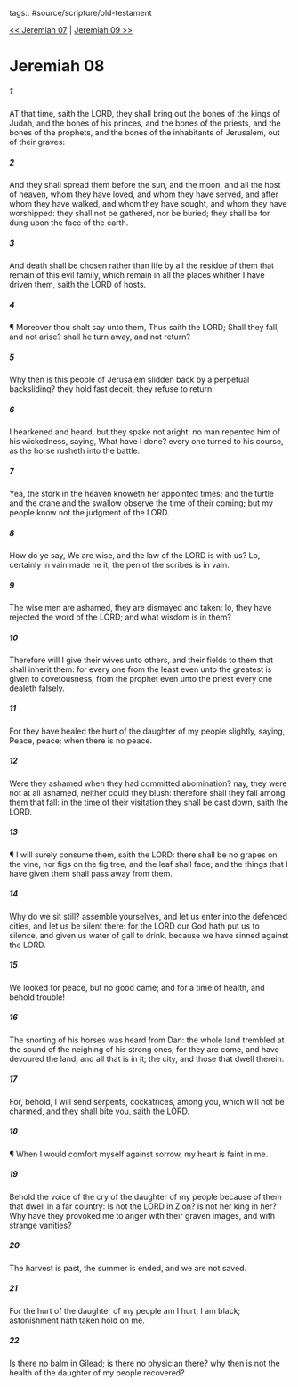 tags:: #source/scripture/old-testament

[<< Jeremiah 07](old-testament/24_Jeremiah/Jeremiah_07.md) | [Jeremiah 09 >>](old-testament/24_Jeremiah/Jeremiah_09.md)

# Jeremiah 08

##### 1

AT that time, saith the LORD, they shall bring out the bones of the kings of Judah, and the bones of his princes, and the bones of the priests, and the bones of the prophets, and the bones of the inhabitants of Jerusalem, out of their graves:

##### 2

And they shall spread them before the sun, and the moon, and all the host of heaven, whom they have loved, and whom they have served, and after whom they have walked, and whom they have sought, and whom they have worshipped: they shall not be gathered, nor be buried; they shall be for dung upon the face of the earth.

##### 3

And death shall be chosen rather than life by all the residue of them that remain of this evil family, which remain in all the places whither I have driven them, saith the LORD of hosts.

##### 4

¶ Moreover thou shalt say unto them, Thus saith the LORD; Shall they fall, and not arise? shall he turn away, and not return?

##### 5

Why then is this people of Jerusalem slidden back by a perpetual backsliding? they hold fast deceit, they refuse to return.

##### 6

I hearkened and heard, but they spake not aright: no man repented him of his wickedness, saying, What have I done? every one turned to his course, as the horse rusheth into the battle.

##### 7

Yea, the stork in the heaven knoweth her appointed times; and the turtle and the crane and the swallow observe the time of their coming; but my people know not the judgment of the LORD.

##### 8

How do ye say, We are wise, and the law of the LORD is with us? Lo, certainly in vain made he it; the pen of the scribes is in vain.

##### 9

The wise men are ashamed, they are dismayed and taken: lo, they have rejected the word of the LORD; and what wisdom is in them?

##### 10

Therefore will I give their wives unto others, and their fields to them that shall inherit them: for every one from the least even unto the greatest is given to covetousness, from the prophet even unto the priest every one dealeth falsely.

##### 11

For they have healed the hurt of the daughter of my people slightly, saying, Peace, peace; when there is no peace.

##### 12

Were they ashamed when they had committed abomination? nay, they were not at all ashamed, neither could they blush: therefore shall they fall among them that fall: in the time of their visitation they shall be cast down, saith the LORD.

##### 13

¶ I will surely consume them, saith the LORD: there shall be no grapes on the vine, nor figs on the fig tree, and the leaf shall fade; and the things that I have given them shall pass away from them.

##### 14

Why do we sit still? assemble yourselves, and let us enter into the defenced cities, and let us be silent there: for the LORD our God hath put us to silence, and given us water of gall to drink, because we have sinned against the LORD.

##### 15

We looked for peace, but no good came; and for a time of health, and behold trouble!

##### 16

The snorting of his horses was heard from Dan: the whole land trembled at the sound of the neighing of his strong ones; for they are come, and have devoured the land, and all that is in it; the city, and those that dwell therein.

##### 17

For, behold, I will send serpents, cockatrices, among you, which will not be charmed, and they shall bite you, saith the LORD.

##### 18

¶ When I would comfort myself against sorrow, my heart is faint in me.

##### 19

Behold the voice of the cry of the daughter of my people because of them that dwell in a far country: Is not the LORD in Zion? is not her king in her? Why have they provoked me to anger with their graven images, and with strange vanities?

##### 20

The harvest is past, the summer is ended, and we are not saved.

##### 21

For the hurt of the daughter of my people am I hurt; I am black; astonishment hath taken hold on me.

##### 22

Is there no balm in Gilead; is there no physician there? why then is not the health of the daughter of my people recovered?
